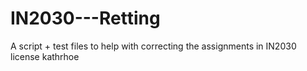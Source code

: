 # IN2030---Retting
A script + test files to help with correcting the assignments in IN2030
license kathrhoe

